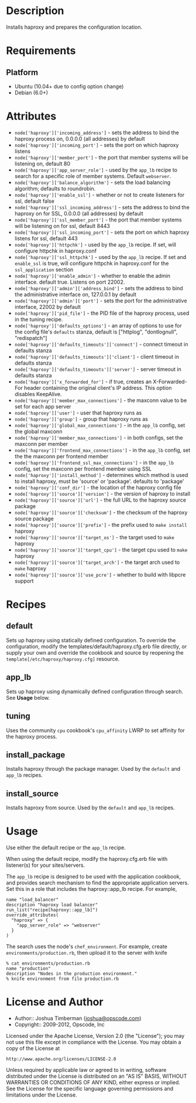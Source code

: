 Description
===========

Installs haproxy and prepares the configuration location.

Requirements
============

## Platform

* Ubuntu (10.04+ due to config option change)
* Debian (6.0+)

Attributes
==========

* `node['haproxy']['incoming_address']` - sets the address to bind the
  haproxy process on, 0.0.0.0 (all addresses) by default
* `node['haproxy']['incoming_port']` - sets the port on which haproxy
  listens
* `node['haproxy']['member_port']` - the port that member systems will
  be listening on, default 80
* `node['haproxy']['app_server_role']` - used by the `app_lb` recipe
  to search for a specific role of member systems. Default
  `webserver`.
* `node['haproxy']['balance_algorithm']` - sets the load balancing
  algorithm; defaults to roundrobin.
* `node['haproxy']['enable_ssl']` - whether or not to create listeners
  for ssl, default false
* `node['haproxy']['ssl_incoming_address']` - sets the address to bind
  the haproxy on for SSL, 0.0.0.0 (all addresses) by default
* `node['haproxy']['ssl_member_port']` - the port that member systems
  will be listening on for ssl, default 8443
* `node['haproxy']['ssl_incoming_port']` - sets the port on which
  haproxy listens for ssl, default 443
* `node['haproxy']['httpchk']` - used by the `app_lb` recipe. If set,
  will configure httpchk in haproxy.conf
* `node['haproxy']['ssl_httpchk']` - used by the `app_lb` recipe. If
  set and `enable_ssl` is true, will configure httpchk in haproxy.conf
  for the `ssl_application` section
* `node['haproxy']['enable_admin']` - whether to enable the admin
  interface. default true. Listens on port 22002.
* `node['haproxy']['admin']['address_bind']` - sets the address to
  bind the administrative interface on, 127.0.0.1 by default
* `node['haproxy']['admin']['port']` - sets the port for the
  administrative interface, 22002 by default
* `node['haproxy']['pid_file']` - the PID file of the haproxy process,
  used in the tuning recipe.
* `node['haproxy']['defaults_options']` - an array of options to use
  for the config file's `defaults` stanza, default is
  ["httplog", "dontlognull", "redispatch"]
* `node['haproxy']['defaults_timeouts']['connect']` - connect timeout
  in defaults stanza
* `node['haproxy']['defaults_timeouts']['client']` - client timeout in
  defaults stanza
* `node['haproxy']['defaults_timeouts']['server']` - server timeout in
  defaults stanza
* `node['haproxy']['x_forwarded_for']` - if true, creates an
  X-Forwarded-For header containing the original client's IP address.
  This option disables KeepAlive.
* `node['haproxy']['member_max_connections']` - the maxconn value to
  be set for each app server
* `node['haproxy']['user']` - user that haproxy runs as
* `node['haproxy']['group']` - group that haproxy runs as
* `node['haproxy']['global_max_connections']` - in the `app_lb`
  config, set the global maxconn
* `node['haproxy']['member_max_connections']` - in both configs, set
  the maxconn per member
* `node['haproxy']['frontend_max_connections']` - in the `app_lb`
  config, set the the maxconn per frontend member
* `node['haproxy']['frontend_ssl_max_connections']` - in the `app_lb`
  config, set the maxconn per frontend member using SSL
* `node['haproxy']['install_method']` - determines which method is
  used to install haproxy, must be 'source' or 'package'. defaults to
  'package'
* `node['haproxy']['conf_dir']` - the location of the haproxy config
  file
* `node['haproxy']['source']['version']` - the version of haproxy to
  install
* `node['haproxy']['source']['url']` - the full URL to the haproxy
  source package
* `node['haproxy']['source']['checksum']` - the checksum of the
  haproxy source package
* `node['haproxy']['source']['prefix']` - the prefix used to `make
  install` haproxy
* `node['haproxy']['source']['target_os']` - the target used to
  `make` haproxy
* `node['haproxy']['source']['target_cpu']` - the target cpu used to
  `make` haproxy
* `node['haproxy']['source']['target_arch']` - the target arch used
  to `make` haproxy
* `node['haproxy']['source']['use_pcre']` - whether to build with
  libpcre support

Recipes
=======

## default

Sets up haproxy using statically defined configuration. To override
the configuration, modify the templates/default/haproxy.cfg.erb file
directly, or supply your own and override the cookbook and source by
reopening the `template[/etc/haproxy/haproxy.cfg]` resource.

## app\_lb

Sets up haproxy using dynamically defined configuration through
search. See __Usage__ below.

## tuning

Uses the community `cpu` cookbook's `cpu_affinity` LWRP to set
affinity for the haproxy process.

## install\_package

Installs haproxy through the package manager. Used by the `default`
and `app_lb` recipes.

## install\_source

Installs haproxy from source. Used by the `default` and `app_lb`
recipes.

Usage
=====

Use either the default recipe or the `app_lb` recipe.

When using the default recipe, modify the haproxy.cfg.erb file with
listener(s) for your sites/servers.

The `app_lb` recipe is designed to be used with the application
cookbook, and provides search mechanism to find the appropriate
application servers. Set this in a role that includes the
haproxy::app_lb recipe. For example,

    name "load_balancer"
    description "haproxy load balancer"
    run_list("recipe[haproxy::app_lb]")
    override_attributes(
      "haproxy" => {
        "app_server_role" => "webserver"
      }
    )

The search uses the node's `chef_environment`. For example, create
`environments/production.rb`, then upload it to the server with knife

    % cat environments/production.rb
    name "production"
    description "Nodes in the production environment."
    % knife environment from file production.rb

License and Author
==================

- Author:: Joshua Timberman (<joshua@opscode.com>)
- Copyright:: 2009-2012, Opscode, Inc

Licensed under the Apache License, Version 2.0 (the "License");
you may not use this file except in compliance with the License.
You may obtain a copy of the License at

    http://www.apache.org/licenses/LICENSE-2.0

Unless required by applicable law or agreed to in writing, software
distributed under the License is distributed on an "AS IS" BASIS,
WITHOUT WARRANTIES OR CONDITIONS OF ANY KIND, either express or implied.
See the License for the specific language governing permissions and
limitations under the License.
